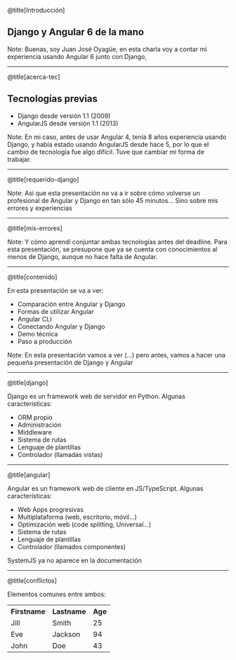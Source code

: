 @title[Introducción]
## Django y Angular 6 de la mano

Note:
Buenas, soy Juan José Oyagüe, en esta charla voy a contar mi experiencia usando Angular 6 junto con Django,

---
@title[acerca-tec]
## Tecnologías previas

* Django desde versión 1.1 (2009)
* AngularJS desde versión 1.1 (2013)

Note:
En mi caso, antes de usar Angular 4, tenía 8 años experiencia usando Django, y había estado usando AngularJS desde 
hace 5, por lo que el cambio de tecnología fue algo difícil. Tuve que cambiar mi forma de trabajar.

---
@title[requerido-django]


Note:
Así que esta presentación no va a ir sobre cómo volverse un profesional de Angular y Django en tan sólo 45 minutos... 
Sino sobre mis errores y experiencias

---
@title[mis-errores]

Note:
Y cómo aprendí conjuntar ambas tecnologías antes del deadline. Para esta presentación, se presupone que ya se cuenta 
con conocimientos al menos de Django, aunque no hace falta de Angular.


---
@title[contenido]

En esta presentación se va a ver:

* Comparación entre Angular y Django
* Formas de utilizar Angular
* Angular CLI
* Conectando Angular y Django
* Demo técnica
* Paso a producción

Note:
En esta presentación vamos a ver (...) pero antes, vamos a hacer una pequeña presentación de Django y Angular


---
@title[django]

Django es un framework web de servidor en Python. Algunas características:

* ORM propio
* Administración
* Middleware
* Sistema de rutas
* Lenguaje de plantillas
* Controlador (llamadas vistas)


---
@title[angular]

Angular es un framework web de cliente en JS/TypeScript. Algunas características:

* Web Apps progresivas
* Multiplataforma (web, escritorio, móvil...)
* Optimización web (code splitting, Universal...)
* Sistema de rutas
* Lenguaje de plantillas
* Controlador (llamados componentes)

SystemJS ya no aparece en la documentación


---
@title[conflictos]

Elementos comunes entre ambos:

<table>
  <tr>
    <th>Firstname</th>
    <th>Lastname</th>
    <th>Age</th>
  </tr>
  <tr>
    <td>Jill</td>
    <td>Smith</td>
    <td>25</td>
  </tr>
  <tr class="fragment">
    <td>Eve</td>
    <td>Jackson</td>
    <td>94</td>
  </tr>
  <tr class="fragment">
    <td>John</td>
    <td>Doe</td>
    <td>43</td>
  </tr>
</table>


